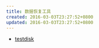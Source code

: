 ```yaml
---
title: 数据恢复工具
created: 2016-03-03T23:27:52+0800
updated: 2016-03-03T23:27:52+0800
---
```



- [testdisk](https://www.cgsecurity.org/wiki/TestDisk_CN)
